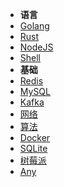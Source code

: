 * **语言**
* [Golang](/language/golang.md)
* [Rust](/language/rust.md)
* [NodeJS](/language/nodejs.md)
* [Shell](/language/shell.md)
* **基础**
* [Redis](/developer/redis.md)
* [MySQL](/developer/mysql.md)
* [Kafka](/developer/kafka.md)
* [网络](/developer/network.md)
* [算法](/developer/algo.md)
* [Docker](/developer/docker.md)
* [SQLite](/developer/sqlite.md)
* [树莓派](/developer/raspberry.md)
* [Any](/developer/anything.md)

